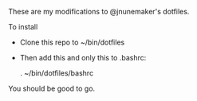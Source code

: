 These are my modifications to @jnunemaker's dotfiles. 

To install 
- Clone this repo to ~/bin/dotfiles
- Then add this and only this to .bashrc:

    . ~/bin/dotfiles/bashrc

You should be good to go. 